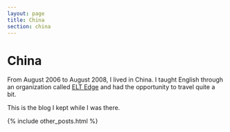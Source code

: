 ```yaml
---
layout: page
title: China
section: china
---
```


# China

From August 2006 to August 2008, I lived in China.  I taught English
through an organization called [ELT Edge](http://www.eltedge.org/) and
had the opportunity to travel quite a bit.

This is the blog I kept while I was there.

{% include other_posts.html %}

